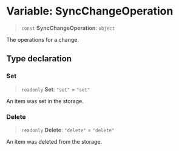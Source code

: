 # Variable: SyncChangeOperation

> `const` **SyncChangeOperation**: `object`

The operations for a change.

## Type declaration

### Set

> `readonly` **Set**: `"set"` = `"set"`

An item was set in the storage.

### Delete

> `readonly` **Delete**: `"delete"` = `"delete"`

An item was deleted from the storage.
